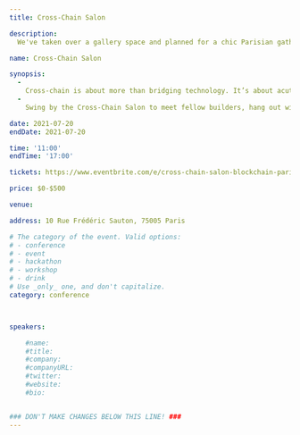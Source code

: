 ```yaml
---
title: Cross-Chain Salon

description: 
  We've taken over a gallery space and planned for a chic Parisian gathering for the melding of cross-chain minds. As we all work together to build the future of Web3, this is a space designed for all blockchain builders to hang out in Paris.

name: Cross-Chain Salon

synopsis:
  -
    Cross-chain is about more than bridging technology. It’s about acutely connecting the unique cultures of the ecosystems creating real change. The League of Bridges is a coalition that exists to drive home one point and one point only; all ecosystems need to work together — because in the world of web3 there are no winners or losers, just the infinite game.
  -
    Swing by the Cross-Chain Salon to meet fellow builders, hang out with friends, or find a space to chill (with coffee + high speed internet). There is an area for workshops and talks, and plenty of spaces to relax. We'll be open daily from 11am - 5pm.

date: 2021-07-20
endDate: 2021-07-20

time: '11:00'
endTime: '17:00'

tickets: https://www.eventbrite.com/e/cross-chain-salon-blockchain-paris-tickets-162627867329

price: $0-$500

venue:

address: 10 Rue Frédéric Sauton, 75005 Paris

# The category of the event. Valid options:
# - conference
# - event
# - hackathon
# - workshop
# - drink
# Use _only_ one, and don't capitalize.
category: conference



speakers:

    #name:
    #title: 
    #company: 
    #companyURL: 
    #twitter: 
    #website:
    #bio: 


### DON'T MAKE CHANGES BELOW THIS LINE! ###
---
```

<!-- ### DON'T MAKE CHANGES BELOW THIS LINE! ### -->

<Event-Content/>
